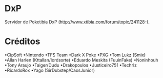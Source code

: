 # DxP
Servidor de Poketibia DxP (http://www.xtibia.com/forum/topic/241128-).

# Créditos
•CipSoft
•Nintendo
•TFS Team
•Dark X Poke
•PXG
•Tom Lukz (Smix)
•Allan Harlen (Kttallan/lordsorte)
•Eduardo Meskita (FuuinFake)
•Noninhouh
•Tony Araujo
•Taiger/Dudu
•Drakopoulos
•Justiceiro751
•Techrlz
•RicardoRox
•Yago (SirDubstep/CaosJunior)
